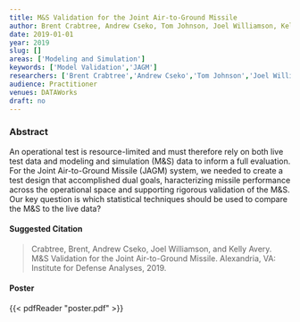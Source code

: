 ```yaml
---
title: M&S Validation for the Joint Air-to-Ground Missile
author: Brent Crabtree, Andrew Cseko, Tom Johnson, Joel Williamson, Kelly Avery
date: 2019-01-01
year: 2019
slug: []
areas: ['Modeling and Simulation']
keywords: ['Model Validation','JAGM']
researchers: ['Brent Crabtree','Andrew Cseko','Tom Johnson','Joel Williamson','Kelly Avery']
audience: Practitioner
venues: DATAWorks
draft: no
---
```




### Abstract
An operational test is resource-limited and must therefore rely on both live test data and modeling and simulation (M&S) data to inform a full evaluation.  For the Joint Air-to-Ground Missile (JAGM) system, we needed to create a test design that accomplished dual goals, haracterizing missile performance across the operational space and supporting rigorous validation of the M&S.  Our key question is which statistical techniques should be used to compare the M&S to the live data?

#### Suggested Citation
> Crabtree, Brent, Andrew Cseko, Joel Williamson, and Kelly Avery. M&S Validation for the Joint Air-to-Ground Missile. Alexandria, VA: Institute for Defense Analyses, 2019.





#### Poster 
 {{< pdfReader "poster.pdf" >}}
